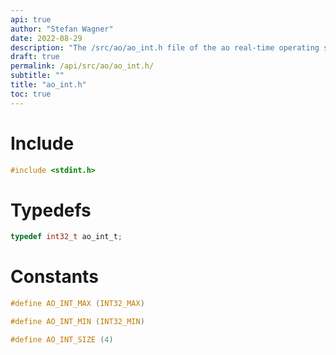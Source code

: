 ```yaml
---
api: true
author: "Stefan Wagner"
date: 2022-08-29
description: "The /src/ao/ao_int.h file of the ao real-time operating system."
draft: true
permalink: /api/src/ao/ao_int.h/
subtitle: ""
title: "ao_int.h"
toc: true
---
```


# Include

```c
#include <stdint.h>
```

# Typedefs

```c
typedef int32_t ao_int_t;
```

# Constants

```c
#define AO_INT_MAX (INT32_MAX)
```

```c
#define AO_INT_MIN (INT32_MIN)
```

```c
#define AO_INT_SIZE (4)
```

